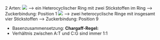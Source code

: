 2 Arten:
![](Pasted%20image%2020231201121152.png)
--> ein Heterocyclischer Ring mit zwei Stickstoffen im Ring 
--> Zuckerbindung: Position 1
![](Pasted%20image%2020231201121233.png)
--> zwei heterocyclische Ringe mit insgesamt vier Stickstoffen 
--> Zuckerbindung: Position 9


- Basenzusammensetzung:
**Chargaff-Regel:**
- Verhältnis zwischen A:T und C:G sind immer 1:1